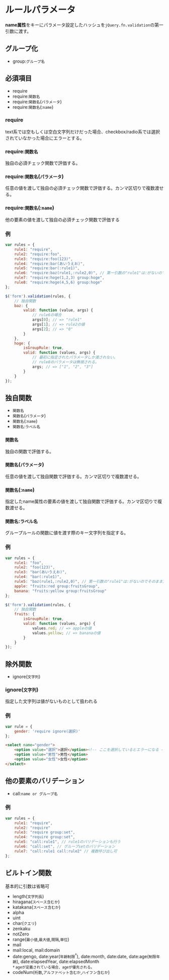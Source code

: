 # ルールパラメータ

**name属性**をキーにパラメータ設定したハッシュを`jQuery.fn.validation`の第一引数に渡す。

## グループ化
- group:`グループ名`

## 必須項目
- require
- require:`関数名`
- require:`関数名`(`パラメータ`)
- require:`関数名`(:`name`)

### require
text系では空もしくは空白文字列だけだった場合、checkbox/radio系では選択されていなかった場合にエラーとする。

### require:`関数名`
独自の必須チェック関数で評価する。

### require:`関数名`(`パラメータ`)
任意の値を渡して独自の必須チェック関数で評価する。カンマ区切りで複数渡せる。

### require:`関数名`(:`name`)
他の要素の値を渡して独自の必須チェック関数で評価する

### 例
```javascript
var rules = {
	rule1: "require",
	rule2: "require:foo",
	rule3: "require:foo(123)",
	rule4: "require:bar(あいうえお)",
	rule5: "require:bar(:rule1)",
	rule6: "require:baz(rule1,:rule2,0)", // 第一引数の"rule1"は:がないのでそのまま文字列として渡される。
	rule7: "require:hoge(1,2,3) group:hoge",
	rule8: "require:hoge(4,5,6) group:hoge"
};

$('form').validation(rules, {
	// 独自関数
	baz: {
		valid: function (value, args) {
			// rule6の場合
			args[0]; // => "rule1"
			args[1]; // => rule2の値
			args[2]; // => "0"
		}
	},
	hoge: {
		isGroupRule: true,
		valid: function (values, args) {
			// 最初に指定されたパラメータしか渡されない。
			// rule8のパラメータは無視される。
			args; // => ["1", "2", "3"]
		}
	}
});
```

## 独自関数
- `関数名`
- `関数名`(`パラメータ`)
- `関数名`(:`name`)
- `関数名`:`ラベル名`

### `関数名`
独自の関数で評価する。

### `関数名`(`パラメータ`)
任意の値を渡して独自関数で評価する。カンマ区切りで複数渡せる。

### `関数名`(:`name`)
指定したname属性の要素の値を渡して独自関数で評価する。カンマ区切りで複数渡せる。

### `関数名`:`ラベル名`
グループルールの関数に値を渡す際のキー文字列を指定する。

### 例

```javascript
var rules = {
	rule1: "foo",
	rule2: "foo(123)",
	rule3: "bar(あいうえお)",
	rule4: "bar(:rule1)",
	rule5: "baz(rule1,:rule2,0)", // 第一引数の"rule1"は:がないのでそのまま文字列として渡される。
	apple: "fruits:red group:fruitsGroup",
	banana: "fruits:yellow group:fruitsGroup"
};

$('form').validation(rules, {
	// 独自関数
	fruits: {
		isGroupRule: true,
		valid: function (values, args) {
			values.red; // => appleの値
			values.yellow; // => bananaの値
		}
	}
});
```

## 除外関数
- ignore(`文字列`)

### ignore(`文字列`)
指定した文字列は値がないものとして扱われる

### 例

```javascript
var rule = {
	gender: 'require ignore(選択)'
};
```

```html
<select name="gender">
	<option value="選択">選択</option><!-- ここを選択しているとエラーになる -->
	<option value="男性">男性</option>
	<option value="女性">女性</option>
</select>
```

## 他の要素のバリデーション
- call:`name or グループ名`

### 例
```javascript
var rules = {
	rule1: "require",
	rule2: "require"
	rule3: "require group:set",
	rule4: "require group:set",
	rule5: "call:rule1", // rule1のバリデーションも行う
	rule6: "call:set", // グループsetのバリデーション
	rule7: "call:rule1 call:rule2" // 複数呼び出し可
};
```

## ビルトイン関数
基本的に引数は省略可

- length(`文字列長`)
- hiragana(`スペース含むか`)
- katakana(`スペース含むか`)
- alpha
- uint
- char(`クエリ`)
- zenkaku
- notZero
- range(`最小値`,`最大値`,`間隔`,`単位`)
- mail
- mail:local, mail:domain
- date:gengo, date:year(`年齢制限`<sup>†</sup>), date:month, date:date, date:age(`制限年齢`), date:elapsedYear, date:elapsedMonth<br><small>† ageが定義されている場合、ageが優先される。</small>
- codeNum(`桁数`,`アルファベット含むか`,`ハイフン含むか`)

